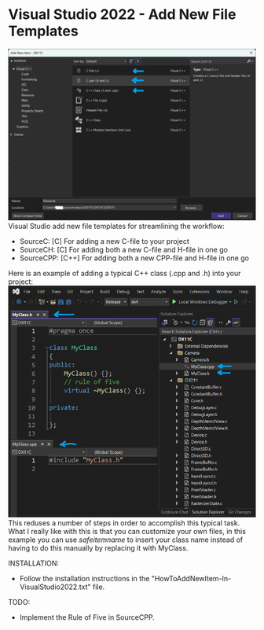# Visual Studio 2022 - Add New File Templates
![alt text](VisualStudio-AddNewFile.png "Visual Studio Add New File") <br />
Visual Studio add new file templates for streamlining the workflow:
- SourceC:   [C]   For adding a new C-file to your project
- SourceCH:  [C]   For adding both a new C-file and H-file in one go
- SourceCPP: [C++] For adding both a new CPP-file and H-file in one go

Here is an example of adding a typical C++ class (.cpp and .h) into your project: <br />
![alt text 2](VisualStudio-AddNewFile-2.png) <br />
This reduses a number of steps in order to accomplish this typical task. What I really like with this is that you can customize your own files, in this example you can use $safeitemname$ to insert your class name instead of having to do this manually by replacing it with MyClass.

INSTALLATION:
- Follow the installation instructions in the "HowToAddNewItem-In-VisualStudio2022.txt" file.

TODO:
- Implement the Rule of Five in SourceCPP.
